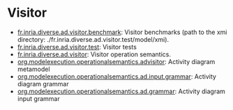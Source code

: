 # Visitor

- [fr.inria.diverse.ad.visitor.benchmark](./fr.inria.diverse.ad.visitor.benchmark): Visitor benchmarks (path to the xmi directory: ./fr.inria.diverse.ad.visitor.test/model/xmi).
- [fr.inria.diverse.ad.visitor.test](./fr.inria.diverse.ad.visitor.test):  Visitor tests
- [fr.inria.diverse.ad.visitor](./fr.inria.diverse.ad.visitor): Visitor operation semantics.
- [org.modelexecution.operationalsemantics.advisitor](./org.modelexecution.operationalsemantics.advisitor): Activity diagram metamodel
- [org.modelexecution.operationalsemantics.ad.input.grammar](./org.modelexecution.operationalsemantics.ad.input.grammar): Activity diagram grammar
- [org.modelexecution.operationalsemantics.ad.grammar](./org.modelexecution.operationalsemantics.ad.grammar): Activity diagram input grammar
